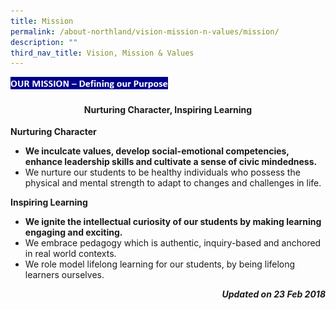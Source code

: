```yaml
---
title: Mission
permalink: /about-northland/vision-mission-n-values/mission/
description: ""
third_nav_title: Vision, Mission & Values
---
```

<img style="width: 50%;" src="/images/m1.png" />
<h4 style="text-align: center;"><strong>Nurturing Character, Inspiring Learning</strong></h4>
<p><strong>Nurturing Character</strong></p>
<ul>
<li><strong>We inculcate values, develop social-emotional competencies, enhance leadership skills and cultivate a sense of civic mindedness.</strong></li>
<li>We nurture our students to be healthy individuals who possess the physical and mental strength to adapt to changes and challenges in life.</li>
</ul>
<p><strong>Inspiring Learning<br /></strong></p>
<ul>
<li><strong>We ignite the intellectual curiosity of our students by making learning engaging and exciting.</strong></li>
<li>We embrace pedagogy which is authentic, inquiry-based and anchored in real world contexts.</li>
<li>We role model lifelong learning for our students, by being lifelong learners ourselves.</li>
</ul>
<p style="text-align: right;"><em><strong> Updated on 23 Feb 2018</strong></em></p>